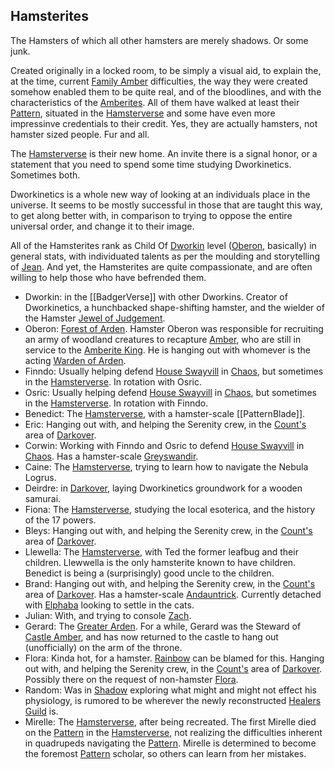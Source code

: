## Hamsterites

The Hamsters of which all other hamsters are merely shadows.  Or some junk.

Created originally in a locked room, to be simply a visual aid, to explain the, at the time, current [Family Amber](WhoIsWhereAmberites) difficulties, the way they were created somehow enabled them to be quite real, and of the bloodlines, and with the characteristics of the [Amberites](WhoIsWhereAmberites).  All of them have walked at least their [Pattern](PrimalPattern), situated in the [Hamsterverse](HamsterVerse) and some have even more impressinve credentials to their credit.  Yes, they are actually hamsters, not hamster sized people.  Fur and all.

The [Hamsterverse](HamsterVerse) is their new home. An invite there is a signal honor, or a statement that you need to spend some time studying Dworkinetics.  Sometimes both.

Dworkinetics is a whole new way of looking at an individuals place in the universe.  It seems to be mostly successful in those that are taught this way, to get along better with, in comparison to trying to oppose the entire universal order, and change it to their image.

All of the Hamsterites rank as Child Of [Dworkin](DworkinOfAmber) level ([Oberon](OberonOfDworkin), basically) in general stats, with individuated talents as per the moulding and storytelling of [Jean](JeanOfFlorimel).  And yet, the Hamsterites are quite compassionate, and are often willing to help those who have befrended them.

 + <a name="dworkin">Dworkin</a>: in the [[BadgerVerse]] with other Dworkins.  Creator of Dworkinetics, a hunchbacked shape-shifting hamster, and the wielder of the Hamster [Jewel of Judgement](JewelOfJudgement).
 + <a name="oberon">Oberon</a>: [Forest of Arden](ForestOfArden).  Hamster Oberon was responsible for recruiting an army of woodland creatures to recapture [Amber](KolvirPromontory#shadowkolvir), who are still in service to the [Amberite King](KingOfAmber). He is hanging out with whomever is the acting [Warden of Arden](ForestOfArden).
 + <a name="finndo">Finndo</a>: Usually helping defend [House Swayvill](HouseSwayvill) in [Chaos](CourtsOfChaos), but sometimes in the [Hamsterverse](HamsterVerse). In rotation with Osric.
 + <a name="osric">Osric</a>: Usually helping defend [House Swayvill](HouseSwayvill) in [Chaos](CourtsOfChaos), but sometimes in the [Hamsterverse](HamsterVerse). In rotation with Finndo.
 + <a name="benedict">Benedict</a>: The [Hamsterverse](HamsterVerse), with a hamster-scale [[PatternBlade]].
 + <a name="eric">Eric</a>: Hanging out with, and helping the Serenity crew, in the [Count's](CountCagliostro) area of [Darkover](DarkoverPromontory).
 + <a name="corwin">Corwin</a>: Working with Finndo and Osric to defend [House Swayvill](HouseSwayvill) in [Chaos](CourtsOfChaos).  Has a hamster-scale [Greyswandir](PatternBlade).
 + <a name="caine">Caine</a>: The [Hamsterverse](HamsterVerse), trying to learn how to navigate the Nebula Logrus.
 + <a name="deirdre">Deirdre</a>: in [Darkover](DarkoverPromontory), laying Dworkinetics groundwork for a wooden samurai.
 + <a name="fiona">Fiona</a>: The [Hamsterverse](HamsterVerse), studying the local esoterica, and the history of the 17 powers.
 + <a name="bleys">Bleys</a>: Hanging out with, and helping the Serenity crew, in the [Count's](CountCagliostro) area of [Darkover](DarkoverPromontory).
 + <a name="llewella">Llewella</a>: The [Hamsterverse](HamsterVerse), with Ted the former leafbug and their children.  Llewwella is the only hamsterite known to have children.  Benedict is being a (surprisingly) good uncle to the children.
 + <a name="brand">Brand</a>: Hanging out with, and helping the Serenity crew, in the [Count's](CountCagliostro) area of [Darkover](DarkoverPromontory).  Has a hamster-scale [Andauntrick](PatternBlade). Currently detached with [Elphaba](ElphabaOfOz) looking to settle in the cats.
 + <a name="julian">Julian</a>: With, and trying to console [Zach](ZachariasOfJulian).
 + <a name="gerard">Gerard</a>: The [Greater Arden](GreaterArden).  For a while, Gerard was the Steward of [Castle Amber](KolvirPromontory#castleamber), and has now returned to the castle to hang out (unofficially) on the arm of the throne.
 + <a name="florimel">Flora</a>: Kinda hot, for a hamster.  [Rainbow](RainbowOfDancers) can be blamed for this. Hanging out with, and helping the Serenity crew, in the [Count's](CountCagliostro) area of [Darkover](DarkoverPromontory).  Possibly there on the request of non-hamster [Flora](FlorimelOfOberon).
 + <a name="random">Random</a>: Was in [Shadow](ShadowPlaces) exploring what might and might not effect his physiology, is rumored to be wherever the newly reconstructed [Healers Guild](ChaosGuilds) is.
 + <a name="mirelle">Mirelle</a>: The [Hamsterverse](HamsterVerse), after being recreated.  The first Mirelle died on the [Pattern](PrimalPattern) in the [Hamsterverse](HamsterVerse), not realizing the difficulties inherent in quadrupeds navigating the [Pattern](PrimalPattern).  Mirelle is determined to become the foremost [Pattern](PrimalPattern) scholar, so others can learn from her mistakes.

